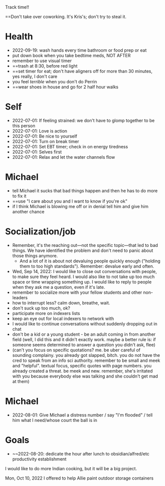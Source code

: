
Track time!!

==Don't take over coworking. It's Kris's; don't try to steal it. 



# Health
* 2022-09-19: wash hands every time bathroom or food prep or eat
* put down book when you take bedtime meds, NOT AFTER
* remember to use visual timer
* ==trash at 8:30, before red light
* ==set timer for eat; don't have aligners off for more than 30 minutes, yes really, I don't care
* you feel *terrible* when you don't do Perrin
* ==wear shoes in house and go for 2 half hour walks

# Self

- 2022-07-01: If feeling strained: we don't have to glomp together to be this person
- 2022-07-01: Love is action
- 2022-07-01: Be nice to yourself
- 2022-07-01: Turn on break timer
- 2022-07-01: Set EBT timer; check in on energy tiredness
- 2022-07-01: Selves first
- 2022-07-01: Relax and let the water channels flow

# Michael
- tell Michael it sucks that bad things happen and then he has to do more to fix it
- ==use "I care about you and I want to know if you're ok"
- if I think Michael is blowing me off or in denial tell him and give him another chance


# Socialization/job
* Remember, it's the reaching out—not the specific topic—that led to bad things. We have identified the problem and don't need to panic about those things anymore. 
	* And a lot of it is about not devaluing people quickly enough ("holding them to too high standards"). Remember: devalue early and often. 
* Wed, Sep 14, 2022: I would like to close out conversations with people, to make sure they feel heard. I would also like to not take up too much space or time wrapping something up. I would like to reply to people when they ask me a question, even if it's late.
* remember to socialize more with your fellow students and other non-leaders 
* how to interrupt less? calm down, breathe, wait.
* don't suck up too much, ok?
* participate more on indexers lists
* keep an eye out for local indexers to network with
* I would like to continue conversations without suddenly dropping out in chat
* don't be a kid or a young student - be an adult coming in from another field (well, I did this and it didn't exactly work. maybe a better rule is: if someone seems determined to answer a question you didn't ask, flee)
* (can't you focus on specific quotations? me. be uber careful of sounding complainy. you already got slapped, bitch. you do not have the cred to speak from an info sci authority. remember to be small and meek and "helpful". textual focus, specific quotes with page numbers. you already created a threat. be meek and new. remember, she's irritated with you because everybody else was talking and she couldn't get mad at them)

# Michael

* 2022-08-01: Give Michael a distress number / say "I'm flooded" / tell him what I need/whose court the ball is in

# Goals

* ~~2022-08-20: dedicate the hour after lunch to obsidian/alfred/etc productivity establishment

I would like to do more Indian cooking, but it will be a big project.

Mon, Oct 10, 2022 I offered to help Allie paint outdoor storage containers


